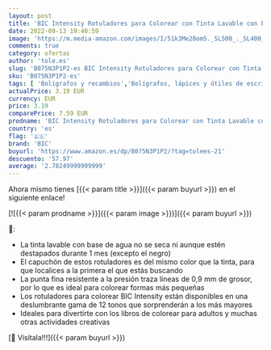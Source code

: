 ```yaml
---
layout: post
title: 'BIC Intensity Rotuladores para Colorear con Tinta Lavable con Base de Agua y Cuerpo Negro - Colores Surtidos  Pack de 12'
date: 2022-09-13 19:40:59
image: 'https://m.media-amazon.com/images/I/51k3Me2BomS._SL500_._SL400_.jpg'
comments: true
category: ofertas
author: 'tole.es'
slug: 'B075N3P1P2-es BIC Intensity Rotuladores para Colorear con Tinta Lavable...'
sku: 'B075N3P1P2-es'
tags: [ 'Bolígrafos y recambios','Bolígrafos, lápices y útiles de escritura','Oficina y papelería','Rotuladores de punta fina','bic','colorear','rotuladores','🇪🇸', ]
actualPrice: 3.19 EUR
currency: EUR
price: 3.19
comparePrice: 7.59 EUR
prodname: 'BIC Intensity Rotuladores para Colorear con Tinta Lavable con Base de Agua y Cuerpo Negro - Colores Surtidos  Pack de 12'
country: 'es'
flag: '🇪🇸'
brand: 'BIC'
buyurl: 'https://www.amazon.es/dp/B075N3P1P2/?tag=tolees-21'
descuento: '57.97'
average: '2.78249999999999'
---
```


Ahora mismo tienes [{{< param title >}}]({{< param buyurl >}}) en el siguiente enlace!

[![{{< param prodname >}}]({{< param image >}})]({{< param buyurl >}})

🔎:

- La tinta lavable con base de agua no se seca ni aunque estén destapados durante 1 mes (excepto el negro)
- El capuchón de estos rotuladores es del mismo color que la tinta, para que localices a la primera el que estás buscando
- La punta fina resistente a la presión traza líneas de 0,9 mm de grosor, por lo que es ideal para colorear formas más pequeñas
- Los rotuladores para colorear BIC Intensity están disponibles en una deslumbrante gama de 12 tonos que sorprenderán a los más mayores
- Ideales para divertirte con los libros de colorear para adultos y muchas otras actividades creativas

[🛒 Visítala!!!]({{< param buyurl >}})
